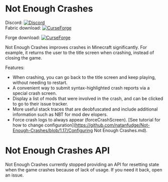 # Not Enough Crashes
Discord:  [![Discord](https://img.shields.io/discord/219787567262859264.svg)](https://discord.gg/CFaCu97)  
Fabric download:  [![CurseForge](https://cf.way2muchnoise.eu/not-enough-crashes.svg)](https://minecraft.curseforge.com/projects/not-enough-crashes)

Forge download:  [![CurseForge](https://cf.way2muchnoise.eu/not-enough-crashes-forge.svg)](https://minecraft.curseforge.com/projects/not-enough-crashes-forge)

Not Enough Crashes improves crashes in Minecraft significantly. For example, it returns the user to the title screen when crashing, instead of closing the game. 

Features: 
- When crashing, you can go back to the title screen and keep playing, without needing to restart.
- A convenient way to submit syntax-highlighted crash reports via a special crash screen.
- Display a list of mods that were involved in the crash, and can be clicked to go to their issue tracker.
- More useful stack traces that are deobfuscated and include additional information such as NBT for mod dev elopers.
- Force crash logs to always appear (forceCrashScreen). [See tutorial for how to change configuration](https://github.com/natanfudge/Not-Enough-Crashes/blob/1.17/Configuring Not Enough Crashes.md).

# Not Enough Crashes API

Not Enough Crashes currently stopped providing an API for resetting state when the game crashes because of lack of usage. If you need it back, open an issue.